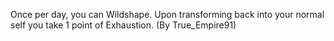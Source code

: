 Once per day, you can Wildshape. Upon transforming back into your normal self you take 1 point of Exhaustion. (By True_Empire91)